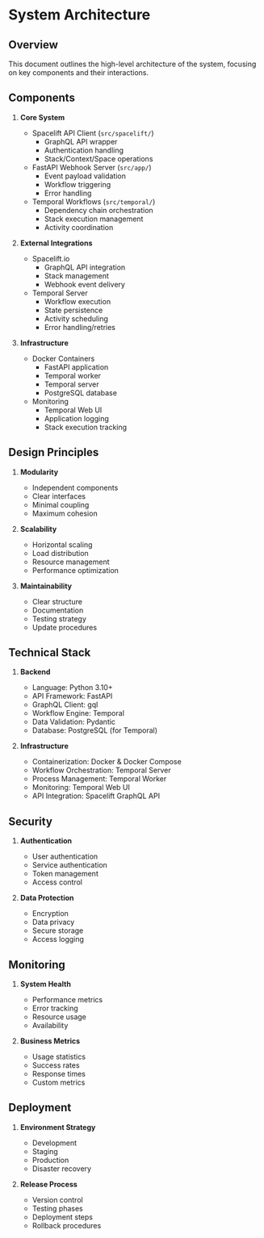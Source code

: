 # System Architecture

## Overview

This document outlines the high-level architecture of the system, focusing on key components and their interactions.

## Components

1. **Core System**
   - Spacelift API Client (`src/spacelift/`)
     - GraphQL API wrapper
     - Authentication handling
     - Stack/Context/Space operations
   - FastAPI Webhook Server (`src/app/`)
     - Event payload validation
     - Workflow triggering
     - Error handling
   - Temporal Workflows (`src/temporal/`)
     - Dependency chain orchestration
     - Stack execution management
     - Activity coordination

2. **External Integrations**
   - Spacelift.io
     - GraphQL API integration
     - Stack management
     - Webhook event delivery
   - Temporal Server
     - Workflow execution
     - State persistence
     - Activity scheduling
     - Error handling/retries

3. **Infrastructure**
   - Docker Containers
     - FastAPI application
     - Temporal worker
     - Temporal server
     - PostgreSQL database
   - Monitoring
     - Temporal Web UI
     - Application logging
     - Stack execution tracking

## Design Principles

1. **Modularity**
   - Independent components
   - Clear interfaces
   - Minimal coupling
   - Maximum cohesion

2. **Scalability**
   - Horizontal scaling
   - Load distribution
   - Resource management
   - Performance optimization

3. **Maintainability**
   - Clear structure
   - Documentation
   - Testing strategy
   - Update procedures

## Technical Stack

1. **Backend**
   - Language: Python 3.10+
   - API Framework: FastAPI
   - GraphQL Client: gql
   - Workflow Engine: Temporal
   - Data Validation: Pydantic
   - Database: PostgreSQL (for Temporal)

2. **Infrastructure**
   - Containerization: Docker & Docker Compose
   - Workflow Orchestration: Temporal Server
   - Process Management: Temporal Worker
   - Monitoring: Temporal Web UI
   - API Integration: Spacelift GraphQL API

## Security

1. **Authentication**
   - User authentication
   - Service authentication
   - Token management
   - Access control

2. **Data Protection**
   - Encryption
   - Data privacy
   - Secure storage
   - Access logging

## Monitoring

1. **System Health**
   - Performance metrics
   - Error tracking
   - Resource usage
   - Availability

2. **Business Metrics**
   - Usage statistics
   - Success rates
   - Response times
   - Custom metrics

## Deployment

1. **Environment Strategy**
   - Development
   - Staging
   - Production
   - Disaster recovery

2. **Release Process**
   - Version control
   - Testing phases
   - Deployment steps
   - Rollback procedures